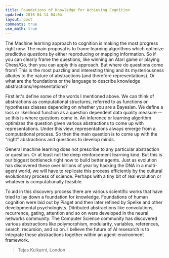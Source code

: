 ```yaml
---
title: Foundations of Knowledge for Achieving Cognition
updated: 2016-04-14 04:04
layout: post
comments: true
use_math: true
---
```


The Machine learning approach to cognition is making the most progress right now. The main proposal is to frame learning algorithms which optimize predictive questions by either reproducing or mapping information. So if you can clearly frame the questions, like winning an Atari game or playing Chess/Go, then you can apply this approach. But where do questions come from? This is the most puzzling and interesting thing and its mysteriousness alludes to the nature of abstractions (and therefore representations). Or what are the foundations or the language to describe knowledge abstractions/representations? 

First let's define some of the words I mentioned above. We can think of abstractions as computational structures, referred to as functions or hypotheses classes depending on whether you are a Bayesian. We define a loss or likelihood function as a question dependent data quality measure -- so this is where questions come in. An inference or learning algorithm optimizes the question given various abstractions to come up with representations. Under this view, representations always emerge from a computational process. So then the main question is to come up with the "right" abstractions and questions to develop minds. 

General machine learning does not prescribe to any particular abstraction or question. Or at least not the deep reinforcement learning kind. But this is our biggest bottleneck right now to build better agents. Just as evolution has discovered these over billions of year by hacking the DNA in a multi-agent world, we will have to replicate this process efficiently by the cultural evolutionary process of science. Perhaps with a tiny bit of real evolution or whatever is computationally feasible. 

To aid in this discovery process there are various scientific works that have tried to lay down a foundation for knowledge. Foundations of human cognition were laid out by Piaget and then later refined by Spelke and other developmental psychologists. Ditributed abstractions like convolutions, recurrence, gating, attention and so on were developed in the neural networks community. The Computer Science community has discovered various abstractions like polymorphism, modularity, variables, references, search, recursion, and so on. I believe the future of AI resesarch is to integrate these abstractions together within an agent-environment framework. 


> Tejas Kulkarni, London

